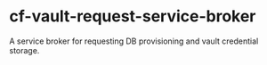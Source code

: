 # cf-vault-request-service-broker
A service broker for requesting DB provisioning and vault credential storage. 

